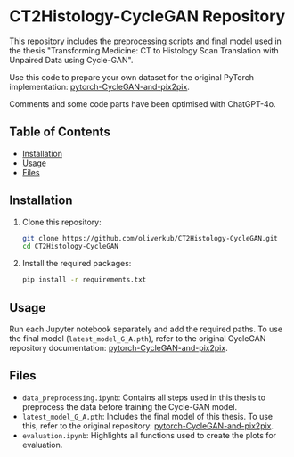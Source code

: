 # CT2Histology-CycleGAN Repository

This repository includes the preprocessing scripts and final model used in the thesis "Transforming Medicine: CT to Histology Scan Translation with Unpaired Data using Cycle-GAN". 

Use this code to prepare your own dataset for the original PyTorch implementation: [pytorch-CycleGAN-and-pix2pix](https://github.com/junyanz/pytorch-CycleGAN-and-pix2pix). 

Comments and some code parts have been optimised with ChatGPT-4o.

## Table of Contents

- [Installation](#installation)
- [Usage](#usage)
- [Files](#files)

## Installation

1. Clone this repository:
    ```bash
    git clone https://github.com/oliverkub/CT2Histology-CycleGAN.git
    cd CT2Histology-CycleGAN
    ```

2. Install the required packages:
    ```bash
    pip install -r requirements.txt
    ```

## Usage

Run each Jupyter notebook separately and add the required paths. To use the final model (`latest_model_G_A.pth`), refer to the original CycleGAN repository documentation: [pytorch-CycleGAN-and-pix2pix](https://github.com/junyanz/pytorch-CycleGAN-and-pix2pix).

## Files

- `data_preprocessing.ipynb`: Contains all steps used in this thesis to preprocess the data before training the Cycle-GAN model.
- `latest_model_G_A.pth`: Includes the final model of this thesis. To use this, refer to the original repository: [pytorch-CycleGAN-and-pix2pix](https://github.com/junyanz/pytorch-CycleGAN-and-pix2pix).
- `evaluation.ipynb`: Highlights all functions used to create the plots for evaluation.
